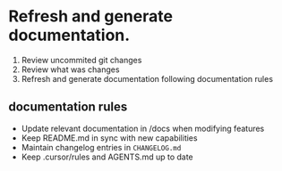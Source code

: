 # Refresh and generate documentation.

1. Review uncommited git changes
2. Review what was changes
3. Refresh and generate documentation following documentation rules

## documentation rules
- Update relevant documentation in /docs when modifying features
- Keep README.md in sync with new capabilities
- Maintain changelog entries in `CHANGELOG.md`
- Keep .cursor/rules and AGENTS.md up to date